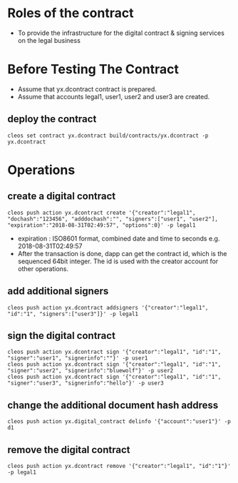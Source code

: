 # Roles of the contract
* To provide the infrastructure for the digital contract & signing services on the legal business

# Before Testing The Contract
* Assume that yx.dcontract contract is prepared.
* Assume that accounts legal1, user1, user2 and user3 are created.

## deploy the contract
`cleos set contract yx.dcontract build/contracts/yx.dcontract -p yx.dcontract`

# Operations

## create a digital contract
```
cleos push action yx.dcontract create '{"creator":"legal1", "dochash":"123456", "adddochash":"", "signers":["user1", "user2"], "expiration":"2018-08-31T02:49:57", "options":0}' -p legal1
```
* expiration : ISO8601 format, combined date and time to seconds e.g. 2018-08-31T02:49:57
* After the transaction is done, dapp can get the contract id, which is the sequenced 64bit integer. The id is used with the creator account for other operations.

## add additional signers
```
cleos push action yx.dcontract addsigners '{"creator":"legal1", "id":"1", "signers":["user3"]}' -p legal1
```

## sign the digital contract
```
cleos push action yx.dcontract sign '{"creator":"legal1", "id":"1", "signer":"user1", "signerinfo":""}' -p user1
cleos push action yx.dcontract sign '{"creator":"legal1", "id":"1", "signer":"user2", "signerinfo":"bluewolf"}' -p user2
cleos push action yx.dcontract sign '{"creator":"legal1", "id":"1", "signer":"user3", "signerinfo":"hello"}' -p user3
```

## change the additional document hash address
```
cleos push action yx.digital_contract delinfo '{"account":"user1"}' -p d1
```

## remove the digital contract
```
cleos push action yx.dcontract remove '{"creator":"legal1", "id":"1"}' -p legal1
```